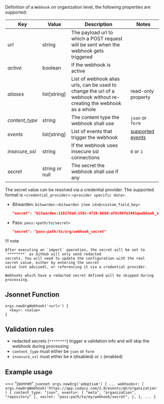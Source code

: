 Definition of a `Webhook` on organization level, the following properties are supported:

| Key            | Value          | Description                                                                                                       | Notes                                                                                                   |
|----------------|----------------|-------------------------------------------------------------------------------------------------------------------|---------------------------------------------------------------------------------------------------------|
| _url_          | string         | The payload url to which a POST request will be sent when the webhook gets triggered                              |                                                                                                         |
| _active_       | boolean        | If the webhook is active                                                                                          |                                                                                                         |
| _aliases_      | list[string]   | List of webhook alias urls, can be used to change the url of a webhook without re-creating the webhook as a whole | read-only property                                                                                      |
| _content_type_ | string         | The content type the webhook shall use                                                                            | `json` or `form`                                                                                        |
| _events_       | list[string]   | List of events that trigger the webhook                                                                           | [supported events](https://docs.github.com/en/webhooks-and-events/webhooks/webhook-events-and-payloads) |
| _insecure_ssl_ | string         | If the webhook uses insecure ssl connections                                                                      | `0` or `1`                                                                                              |
| _secret_       | string or null | The secret the webhook shall use if any                                                                           |                                                                                                         |

The secret value can be resolved via a credential provider. The supported format is `<credential_provider>:<provider specific data>`.

- Bitwarden: `bitwarden:<bitwarden item id>@<custom_field_key>`

    ``` json
    "secret": "bitwarden:118276ad-158c-4720-b68d-af8c00fe3481@webhook_secret"
    ```

- Pass: `pass:<path/to/secret>`

    ``` json
    "secret": "pass:path/to/org/webhook_secret"
    ```

!!! note

    After executing an `import` operation, the secret will be set to `********` as GitHub will only send redacted
    secrets. You will need to update the configuration with the real secret value, either by entering the secret
    value (not advised), or referencing it via a credential provider.

    Webhooks which have a redacted secret defined will be skipped during processing.

## Jsonnet Function

``` jsonnet
orgs.newOrgWebhook('<url>') {
  <key>: <value>
}
```

## Validation rules

- redacted secrets (`********`) trigger a validation info and will skip the webhook during processing
- `content_type` must either be `json` or `form`
- `insecure_ssl` must either be `0` (disabled) or `1` (enabled)

## Example usage

=== "jsonnet"
    ``` jsonnet
    orgs.newOrg('adoptium') {
      ...
      webhooks+: [
        orgs.newOrgWebhook('https://app.codacy.com/2.0/events/gh/organization') {
          content_type: "json",
          events+: [
            "meta",
            "organization",
            "repository"
          ],
          secret: "pass:path/to/my/webhook/secret",
        },
      ],
      ...
    }
    ```
